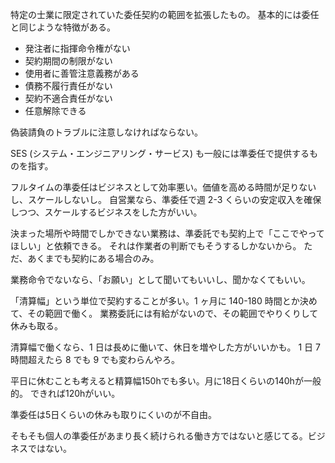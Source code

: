 特定の士業に限定されていた委任契約の範囲を拡張したもの。
基本的には委任と同じような特徴がある。

- 発注者に指揮命令権がない
- 契約期間の制限がない
- 使用者に善管注意義務がある
- 債務不履行責任がない
- 契約不適合責任がない
- 任意解除できる

偽装請負のトラブルに注意しなければならない。

SES (システム・エンジニアリング・サービス) も一般には準委任で提供するものを指す。

フルタイムの準委任はビジネスとして効率悪い。価値を高める時間が足りないし、スケールしないし。
自営業なら、準委任で週 2-3 くらいの安定収入を確保しつつ、スケールするビジネスをした方がいい。

決まった場所や時間でしかできない業務は、準委託でも契約上で「ここでやってほしい」と依頼できる。
それは作業者の判断でもそうするしかないから。
ただ、あくまでも契約にある場合のみ。

業務命令でないなら、「お願い」として聞いてもいいし、聞かなくてもいい。

「清算幅」という単位で契約することが多い。1 ヶ月に 140-180 時間とか決めて、その範囲で働く。
業務委託には有給がないので、その範囲でやりくりして休みも取る。

清算幅で働くなら、1 日は長めに働いて、休日を増やした方がいいかも。
1 日 7 時間超えたら 8 でも 9 でも変わらんやろ。

平日に休むことも考えると精算幅150hでも多い。月に18日くらいの140hが一般的。
できれば120hがいい。

準委任は5日くらいの休みも取りにくいのが不自由。

そもそも個人の準委任があまり長く続けられる働き方ではないと感じてる。ビジネスではない。
